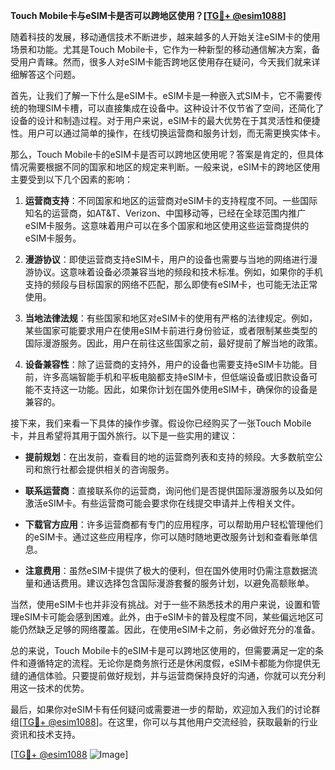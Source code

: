 **Touch Mobile卡与eSIM卡是否可以跨地区使用？[[TG💪+ @esim1088](https://t.me/s/esim1088)]**

随着科技的发展，移动通信技术不断进步，越来越多的人开始关注eSIM卡的使用场景和功能。尤其是Touch Mobile卡，它作为一种新型的移动通信解决方案，备受用户青睐。然而，很多人对eSIM卡能否跨地区使用存在疑问，今天我们就来详细解答这个问题。

首先，让我们了解一下什么是eSIM卡。eSIM卡是一种嵌入式SIM卡，它不需要传统的物理SIM卡槽，可以直接集成在设备中。这种设计不仅节省了空间，还简化了设备的设计和制造过程。对于用户来说，eSIM卡的最大优势在于其灵活性和便捷性。用户可以通过简单的操作，在线切换运营商和服务计划，而无需更换实体卡。

那么，Touch Mobile卡的eSIM卡是否可以跨地区使用呢？答案是肯定的，但具体情况需要根据不同的国家和地区的规定来判断。一般来说，eSIM卡的跨地区使用主要受到以下几个因素的影响：

1. **运营商支持**：不同国家和地区的运营商对eSIM卡的支持程度不同。一些国际知名的运营商，如AT&T、Verizon、中国移动等，已经在全球范围内推广eSIM卡服务。这意味着用户可以在多个国家和地区使用这些运营商提供的eSIM卡服务。

2. **漫游协议**：即使运营商支持eSIM卡，用户的设备也需要与当地的网络进行漫游协议。这意味着设备必须兼容当地的频段和技术标准。例如，如果你的手机支持的频段与目标国家的网络不匹配，那么即使有eSIM卡，也可能无法正常使用。

3. **当地法律法规**：有些国家和地区对eSIM卡的使用有严格的法律规定。例如，某些国家可能要求用户在使用eSIM卡前进行身份验证，或者限制某些类型的国际漫游服务。因此，用户在前往这些国家之前，最好提前了解当地的政策。

4. **设备兼容性**：除了运营商的支持外，用户的设备也需要支持eSIM卡功能。目前，许多高端智能手机和平板电脑都支持eSIM卡，但低端设备或旧款设备可能不支持这一功能。因此，如果你计划在国外使用eSIM卡，确保你的设备是兼容的。

接下来，我们来看一下具体的操作步骤。假设你已经购买了一张Touch Mobile卡，并且希望将其用于国外旅行。以下是一些实用的建议：

- **提前规划**：在出发前，查看目的地的运营商列表和支持的频段。大多数航空公司和旅行社都会提供相关的咨询服务。
  
- **联系运营商**：直接联系你的运营商，询问他们是否提供国际漫游服务以及如何激活eSIM卡。有些运营商可能会要求你在线提交申请并上传相关文件。

- **下载官方应用**：许多运营商都有专门的应用程序，可以帮助用户轻松管理他们的eSIM卡。通过这些应用程序，你可以随时随地更改服务计划和查看账单信息。

- **注意费用**：虽然eSIM卡提供了极大的便利，但在国外使用时仍需注意数据流量和通话费用。建议选择包含国际漫游套餐的服务计划，以避免高额账单。

当然，使用eSIM卡也并非没有挑战。对于一些不熟悉技术的用户来说，设置和管理eSIM卡可能会感到困难。此外，由于eSIM卡的普及程度不同，某些偏远地区可能仍然缺乏足够的网络覆盖。因此，在使用eSIM卡之前，务必做好充分的准备。

总的来说，Touch Mobile卡的eSIM卡是可以跨地区使用的，但需要满足一定的条件和遵循特定的流程。无论你是商务旅行还是休闲度假，eSIM卡都能为你提供无缝的通信体验。只要提前做好规划，并与运营商保持良好的沟通，你就可以充分利用这一技术的优势。

最后，如果你对eSIM卡有任何疑问或需要进一步的帮助，欢迎加入我们的讨论群组[[TG💪+ @esim1088](https://t.me/s/esim1088)]。在这里，你可以与其他用户交流经验，获取最新的行业资讯和技术支持。

[[TG💪+ @esim1088](https://t.me/s/esim1088) ![Image](https://i.postimg.cc/4NQfJmqS/Snipaste-2025-05-13-00-14-12.png)]